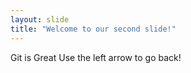 ```yaml
---
layout: slide
title: "Welcome to our second slide!"
---
```

Git is Great
Use the left arrow to go back!
